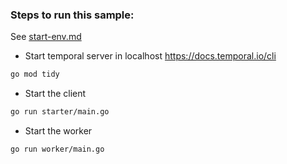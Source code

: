 ### Steps to run this sample:

See [start-env.md](../start-env.md)


- Start temporal server in localhost https://docs.temporal.io/cli


```bash
go mod tidy
```


- Start the client

```bash
go run starter/main.go
```
- Start the worker

```bash
go run worker/main.go
```

